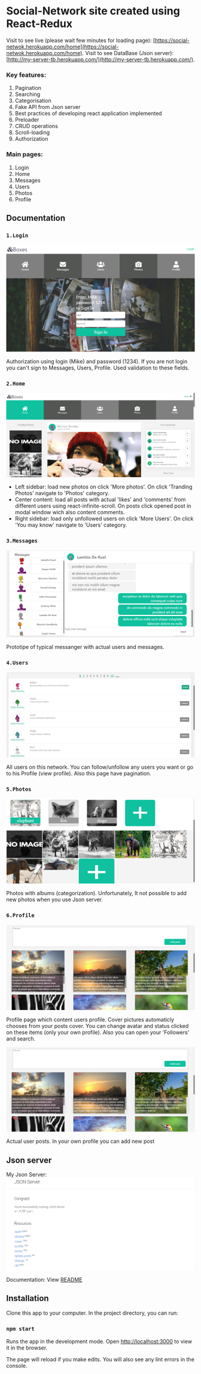 # Social-Network site created using React-Redux

Visit to see live (please wait few minutes for loading page): [https://social-netwok.herokuapp.com/home](https://social-netwok.herokuapp.com/home).
Visit to see DataBase (Json server): [http://my-server-tb.herokuapp.com/](http://my-server-tb.herokuapp.com/).


### Key features:

1. Pagination
2. Searching
3. Categorisation
4. Fake API from Json server
5. Best practices of developing react application implemented
6. Preloader
7. CRUD operations
8. Scroll-loading
9. Authorization

### Main pages: 

1. Login
2. Home
3. Messages
4. Users
5. Photos
6. Profile

## Documentation

### `1.Login`
![Image alt](https://github.com/bandrivtara/SocialNetworkSite-ownDB/raw/master/src/assets/view/Login.png)

Authorization using login (Mike) and password (1234). If you are not login you can't sign to Messages, Users, Profile. Used validation to these fields.

### `2.Home`
![Image alt](https://github.com/bandrivtara/SocialNetworkSite-ownDB/raw/master/src/assets/view/Home.png)

* Left sidebar: load new photos on click 'More photos'. On click 'Tranding Photos' navigate to 'Photos' category.
* Center content: load all posts with actual 'likes' and 'comments' from different users using react-infinite-scroll. On posts click opened post in modal window wich also content comments.
* Right sidebar: load only unfollowed users on click 'More Users'. On click 'You may know' navigate to 'Users' category.

### `3.Messages`
![Image alt](https://github.com/bandrivtara/SocialNetworkSite-ownDB/raw/master/src/assets/view/Messages.png)

Prototipe of typical messanger with actual users and messages.

### `4.Users`
![Image alt](https://github.com/bandrivtara/SocialNetworkSite-ownDB/raw/master/src/assets/view/Users.png)

All users on this network. You can follow/unfollow any users you want or go to his Profile (view profile). Also this page have pagination.

### `5.Photos`
![Image alt](https://github.com/bandrivtara/SocialNetworkSite-ownDB/raw/master/src/assets/view/Photos.png)

Photos with albums (categorization). Unfortunately, It not possible to add new photos when you use Json server.

### `6.Profile`
![Image alt](https://github.com/bandrivtara/SocialNetworkSite-ownDB/raw/master/src/assets/view/Profile2.png)

Profile page which content users profile. Cover pictures automaticly chooses from your posts cover. You can change avatar and status clicked on these items (only your own profile). Also you can open your 'Followers' and search.

![Image alt](https://github.com/bandrivtara/SocialNetworkSite-ownDB/raw/master/src/assets/view/Profile2.png)

Actual user posts. In your own profile you can add new post

## Json server
My Json Server:
![Image alt](https://github.com/bandrivtara/SocialNetworkSite-ownDB/raw/master/src/assets/view/DB.png)

Documentation: View [README](https://github.com/typicode/json-server)

## Installation

Clone this app to your computer. 
In the project directory, you can run:

### `npm start`

Runs the app in the development mode.
Open [http://localhost:3000](http://localhost:3000) to view it in the browser.

The page will reload if you make edits.
You will also see any lint errors in the console.


